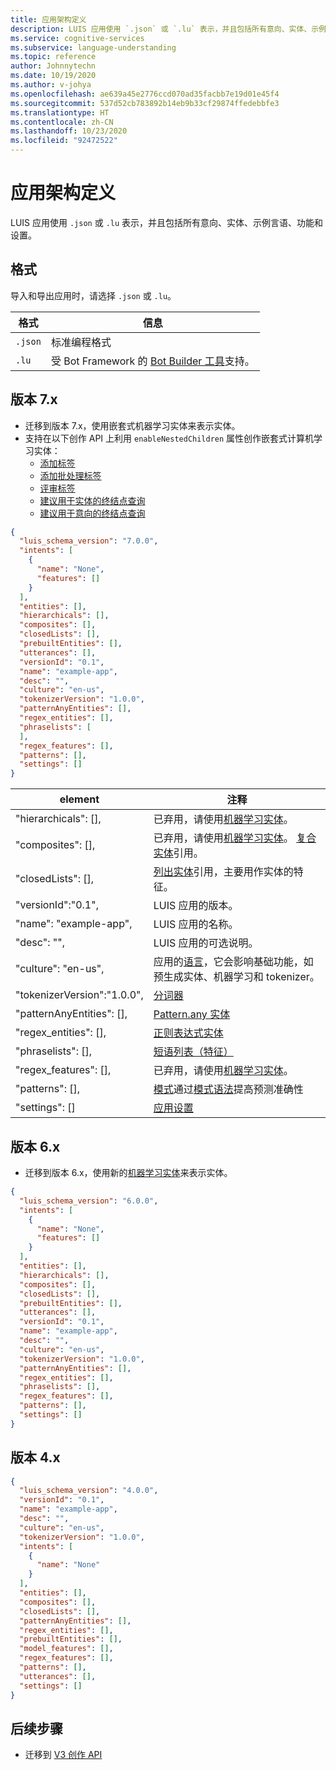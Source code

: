 ```yaml
---
title: 应用架构定义
description: LUIS 应用使用 `.json` 或 `.lu` 表示，并且包括所有意向、实体、示例言语、功能和设置。
ms.service: cognitive-services
ms.subservice: language-understanding
ms.topic: reference
author: Johnnytechn
ms.date: 10/19/2020
ms.author: v-johya
ms.openlocfilehash: ae639a45e2776ccd070ad35facbb7e19d01e45f4
ms.sourcegitcommit: 537d52cb783892b14eb9b33cf29874ffedebbfe3
ms.translationtype: HT
ms.contentlocale: zh-CN
ms.lasthandoff: 10/23/2020
ms.locfileid: "92472522"
---
```

# <a name="app-schema-definition"></a>应用架构定义

LUIS 应用使用 `.json` 或 `.lu` 表示，并且包括所有意向、实体、示例言语、功能和设置。

## <a name="format"></a>格式

导入和导出应用时，请选择 `.json` 或 `.lu`。

|格式|信息|
|--|--|
|`.json`| 标准编程格式|
|`.lu`|受 Bot Framework 的 [Bot Builder 工具](https://github.com/microsoft/botbuilder-tools/blob/master/packages/Ludown/docs/lu-file-format.md)支持。|

## <a name="version-7x"></a>版本 7.x

* 迁移到版本 7.x，使用嵌套式机器学习实体来表示实体。
* 支持在以下创作 API 上利用 `enableNestedChildren` 属性创作嵌套式计算机学习实体：
    * [添加标签](https://dev.cognitive.azure.cn/docs/services/luis-programmatic-apis-v3-0-preview/operations/5890b47c39e2bb052c5b9c08)
    * [添加批处理标签](https://dev.cognitive.azure.cn/docs/services/luis-programmatic-apis-v3-0-preview/operations/5890b47c39e2bb052c5b9c09)
    * [评审标签](https://dev.cognitive.azure.cn/docs/services/luis-programmatic-apis-v3-0-preview/operations/5890b47c39e2bb052c5b9c0a)
    * [建议用于实体的终结点查询](https://dev.cognitive.azure.cn/docs/services/luis-programmatic-apis-v3-0-preview/operations/5890b47c39e2bb052c5b9c2e)
    * [建议用于意向的终结点查询](https://dev.cognitive.azure.cn/docs/services/luis-programmatic-apis-v3-0-preview/operations/5890b47c39e2bb052c5b9c2d)

```json
{
  "luis_schema_version": "7.0.0",
  "intents": [
    {
      "name": "None",
      "features": []
    }
  ],
  "entities": [],
  "hierarchicals": [],
  "composites": [],
  "closedLists": [],
  "prebuiltEntities": [],
  "utterances": [],
  "versionId": "0.1",
  "name": "example-app",
  "desc": "",
  "culture": "en-us",
  "tokenizerVersion": "1.0.0",
  "patternAnyEntities": [],
  "regex_entities": [],
  "phraselists": [
  ],
  "regex_features": [],
  "patterns": [],
  "settings": []
}
```

| element                  | 注释                              |
|--------------------------|--------------------------------------|
| "hierarchicals": [],     | 已弃用，请使用[机器学习实体](luis-concept-entity-types.md)。   |
| "composites": [],        | 已弃用，请使用[机器学习实体](luis-concept-entity-types.md)。 [复合实体](reference-entity-composite.md)引用。 |
| "closedLists": [],       | [列出实体](reference-entity-list.md)引用，主要用作实体的特征。    |
| "versionId":"0.1",      | LUIS 应用的版本。|
| "name": "example-app",   | LUIS 应用的名称。 |
| "desc": "",              | LUIS 应用的可选说明。  |
| "culture": "en-us",      | 应用的[语言](luis-language-support.md)，它会影响基础功能，如预生成实体、机器学习和 tokenizer。  |
| "tokenizerVersion":"1.0.0", | [分词器](luis-language-support.md#tokenization)  |
| "patternAnyEntities": [],   | [Pattern.any 实体](reference-entity-pattern-any.md)    |
| "regex_entities": [],    |  [正则表达式实体](reference-entity-regular-expression.md)   |
| "phraselists": [],       |  [短语列表（特征）](luis-concept-feature.md#create-a-phrase-list-for-a-concept)   |
| "regex_features": [],    |  已弃用，请使用[机器学习实体](luis-concept-entity-types.md)。 |
| "patterns": [],          |  [模式](luis-concept-patterns.md)通过[模式语法](reference-pattern-syntax.md)提高预测准确性   |
| "settings": []           | [应用设置](luis-reference-application-settings.md)|

## <a name="version-6x"></a>版本 6.x

* 迁移到版本 6.x，使用新的[机器学习实体](reference-entity-machine-learned-entity.md)来表示实体。

```json
{
  "luis_schema_version": "6.0.0",
  "intents": [
    {
      "name": "None",
      "features": []
    }
  ],
  "entities": [],
  "hierarchicals": [],
  "composites": [],
  "closedLists": [],
  "prebuiltEntities": [],
  "utterances": [],
  "versionId": "0.1",
  "name": "example-app",
  "desc": "",
  "culture": "en-us",
  "tokenizerVersion": "1.0.0",
  "patternAnyEntities": [],
  "regex_entities": [],
  "phraselists": [],
  "regex_features": [],
  "patterns": [],
  "settings": []
}
```

## <a name="version-4x"></a>版本 4.x

```json
{
  "luis_schema_version": "4.0.0",
  "versionId": "0.1",
  "name": "example-app",
  "desc": "",
  "culture": "en-us",
  "tokenizerVersion": "1.0.0",
  "intents": [
    {
      "name": "None"
    }
  ],
  "entities": [],
  "composites": [],
  "closedLists": [],
  "patternAnyEntities": [],
  "regex_entities": [],
  "prebuiltEntities": [],
  "model_features": [],
  "regex_features": [],
  "patterns": [],
  "utterances": [],
  "settings": []
}
```

## <a name="next-steps"></a>后续步骤

* 迁移到 [V3 创作 API](luis-migration-authoring-entities.md)

